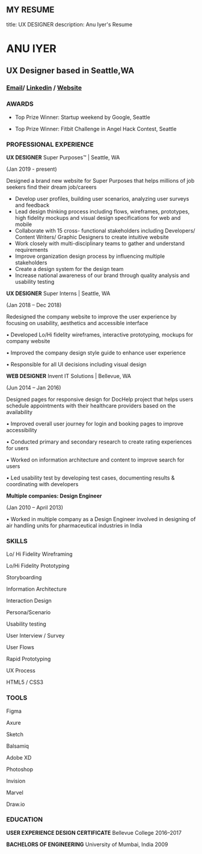 ## MY RESUME
title: UX DESIGNER
description: Anu Iyer's Resume


# ANU IYER
## UX Designer based in Seattle,WA
### [Email](anubechem@gmail.com)/ [Linkedin](https://www.linkedin.com/in/anu-iyer) / [Website](https://anuportfolio.wixsite.com/mysite)

### AWARDS
- Top Prize Winner: Startup weekend by Google, Seattle

- Top Prize Winner: Fitbit Challenge in Angel Hack Contest, Seattle

### PROFESSIONAL EXPERIENCE

**UX DESIGNER**
Super Purposes™ | Seattle, WA 

(Jan 2019 - present)

Designed a brand new website for Super Purposes that helps millions of job seekers find their dream job/careers  

- Develop user profiles, building user scenarios, analyzing user surveys and feedback
- Lead design thinking process including flows, wireframes, prototypes, high fidelity mockups and visual design specifications for  web and mobile
- Collaborate with 15 cross- functional stakeholders including Developers/ Content Writers/ Graphic Designers to create intuitive website	
- Work closely with multi-disciplinary teams to gather and understand requirements
- Improve organization design process by influencing multiple stakeholders
- Create a design system for the design team  
- Increase national awareness of our brand through quality analysis and usability testing

**UX DESIGNER**
Super Interns | Seattle, WA 

(Jan 2018 – Dec 2018)

Redesigned the company website to improve the user experience by focusing on usability, aesthetics and accessible interface

•	Developed Lo/Hi fidelity wireframes, interactive prototyping, mockups for company website

•	Improved the company design style guide to enhance user experience 

•	Responsible for all UI decisions including visual design


**WEB DESIGNER**
Invent IT Solutions | Bellevue, WA 

(Jun 2014 – Jan 2016)

Designed pages for responsive design for DocHelp project that helps users schedule appointments with their healthcare providers based on the availability

•	Improved overall user journey for login and booking pages to improve accessibility

•	Conducted primary and secondary research to create rating experiences for users 

•	Worked on information architecture and content to improve search for users 

•	Led usability test by developing test cases, documenting results & coordinating with developers


**Multiple companies: Design Engineer**

(Jan 2010 – April 2013)

•	Worked in multiple company as a Design Engineer involved in designing of air handling units for pharmaceutical industries in India


### SKILLS
Lo/ Hi Fidelity Wireframing

Lo/Hi Fidelity Prototyping

Storyboarding

Information Architecture

Interaction Design

Persona/Scenario

Usability testing

User Interview / Survey

User Flows

Rapid Prototyping

UX Process

HTML5 / CSS3


### TOOLS
Figma

Axure

Sketch

Balsamiq

Adobe XD

Photoshop

Invision

Marvel

Draw.io


### EDUCATION 
**USER EXPERIENCE DESIGN CERTIFICATE**
Bellevue College
2016–2017

**BACHELORS OF ENGINEERING** 
University of Mumbai, India
2009




